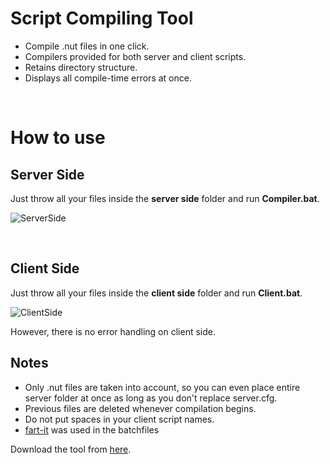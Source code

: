 # Script Compiling Tool
- Compile .nut files in one click.
- Compilers provided for both server and client scripts.
- Retains directory structure.
- Displays all compile-time errors at once.

&nbsp;
# How to use

## Server Side
Just throw all your files inside the **server side** folder and run **Compiler.bat**.

![ServerSide](https://i.imgur.com/6LXsAGw.gif)

&nbsp;

## Client Side
Just throw all your files inside the **client side** folder and run **Client.bat**.

![ClientSide](https://i.imgur.com/AdU3p2d.gif)

However, there is no error handling on client side.

## Notes

- Only .nut files are taken into account, so you can even place entire server folder at once as long as you don't replace server.cfg.
- Previous files are deleted whenever compilation begins.
- Do not put spaces in your client script names.
- [fart-it](https://github.com/lionello/fart-it) was used in the batchfiles 

Download the tool from [here](https://github.com/vancityspiller/Compiler/releases/tag/v.1.1).